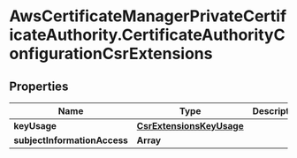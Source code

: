 # AwsCertificateManagerPrivateCertificateAuthority.CertificateAuthorityConfigurationCsrExtensions

## Properties

Name | Type | Description | Notes
------------ | ------------- | ------------- | -------------
**keyUsage** | [**CsrExtensionsKeyUsage**](CsrExtensionsKeyUsage.md) |  | [optional] 
**subjectInformationAccess** | **Array** |  | [optional] 


